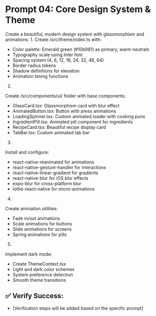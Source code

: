 # Prompt 04: Core Design System & Theme

Create a beautiful, modern design system with glassmorphism and animations:
1.
Create /src/theme/index.ts with:
 - Color palette: Emerald green (#10b981) as primary, warm neutrals
 - Typography scale using Inter font
 - Spacing system (4, 8, 12, 16, 24, 32, 48, 64)
 - Border radius tokens
 - Shadow definitions for elevation
 - Animation timing functions
2.
Create /src/components/ui/ folder with base components:
 - GlassCard.tsx: Glassmorphism card with blur effect
 - AnimatedButton.tsx: Button with press animations
 - LoadingSpinner.tsx: Custom animated loader with cooking puns
 - IngredientPill.tsx: Animated pill component for ingredients
 - RecipeCard.tsx: Beautiful recipe display card
 - TabBar.tsx: Custom animated tab bar
3.
Install and configure:
 - react-native-reanimated for animations
 - react-native-gesture-handler for interactions
 - react-native-linear-gradient for gradients
 - react-native-blur for iOS blur effects
 - expo-blur for cross-platform blur
 - lottie-react-native for micro-animations
4.
Create animation utilities:
 - Fade in/out animations
 - Scale animations for buttons
 - Slide animations for screens
 - Spring animations for pills
5.
Implement dark mode:
 - Create ThemeContext.tsx
 - Light and dark color schemes
 - System preference detection
 - Smooth theme transitions

## ✅ Verify Success:
- [Verification steps will be added based on the specific prompt]
